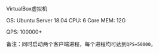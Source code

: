 VirtualBox虚拟机

OS: Ubuntu Server 18.04
CPU: 6 Core
MEM: 12G

QPS: 100000+

备注：同时启动两个客户端进程，每个进程均可达到`QPS=50000`。
